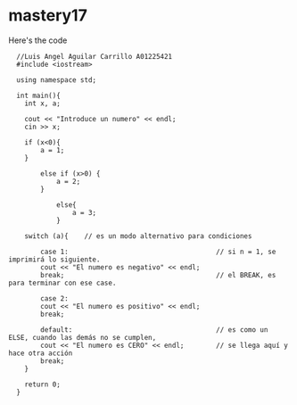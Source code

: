 # mastery17
Here's the code
      
      
      //Luis Angel Aguilar Carrillo A01225421
      #include <iostream>
      
      using namespace std;
      
      int main(){
      	int x, a;
      
      	cout << "Introduce un numero" << endl;
      	cin >> x;
      
      	if (x<0){
      		a = 1;
      	}
      
      		else if (x>0) {
      			a = 2;
      		}
      
      			else{
      				a = 3;
      			}
      
      	switch (a){    // es un modo alternativo para condiciones
      		
      		case 1:										// si n = 1, se imprimirá lo siguiente.
      		cout << "El numero es negativo" << endl;
      		break;										// el BREAK, es para terminar con ese case.
      
      		case 2:
      		cout << "El numero es positivo" << endl;
      		break;
      
      		default: 									// es como un ELSE, cuando las demás no se cumplen, 
      		cout << "El numero es CERO" << endl;		// se llega aquí y hace otra acción
      		break;
      	}
      
      	return 0;
      }
